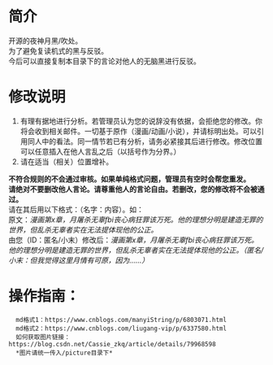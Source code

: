 # 简介
开源的夜神月黑/吹处。  
为了避免复读机式的黑与反驳。  
今后可以直接复制本目录下的言论对他人的无脑黑进行反驳。

# 修改说明
1. 有理有据地进行分析。若管理员认为您的说辞没有依据，会拒绝您的修改。你将会收到相关邮件。一切基于原作（漫画/动画/小说），并请标明出处。可以引用同人中的看法。同一情节若已有分析，请务必紧接其后进行修改。修改位置可以任意插入在他人言乱之后（以括号作为分界。）
2. 请在适当（相关）位置增补。

**不符合规则的不会通过审核。如果单纯格式问题，管理员有空时会帮您重发。**  
**请绝对不要删改他人言论。请尊重他人的言论自由。若删改，您的修改将不会被通过。**  
  请在其后用以下格式：（名字：内容）。如：  
    原文：*漫画第x章，月屠杀无辜fbi丧心病狂罪该万死。他的理想分明是建造无罪的世界，但乱杀无辜者实在无法提体现他的公正。*  
    由您（ID：匿名/小末）修改后：*漫画第x章，月屠杀无辜fbi丧心病狂罪该万死。他的理想分明是建造无罪的世界，但乱杀无辜者实在无法提体现他的公正。（匿名/小末：但我觉得这里月情有可原，因为……）*  

  
# 操作指南：  

      md格式1：https://www.cnblogs.com/manyiString/p/6803071.html  
      md格式2：https://www.cnblogs.com/liugang-vip/p/6337580.html  
      如何获取图片链接：https://blog.csdn.net/Cassie_zkq/article/details/79968598  
      *图片请统一传入/picture目录下*
